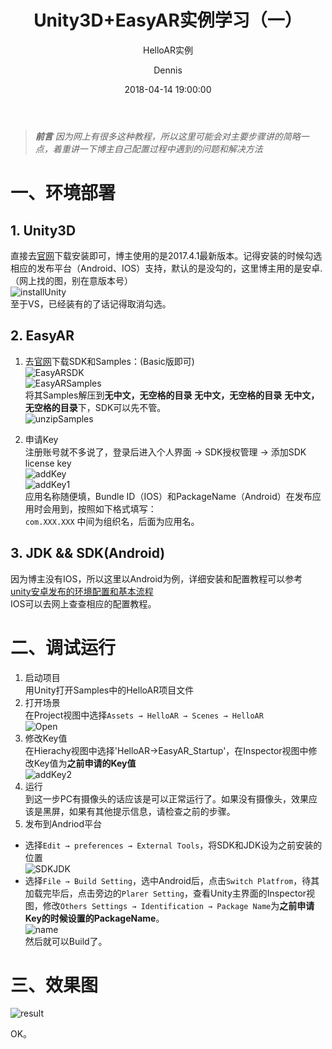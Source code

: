 ﻿---
layout:     post
title:      "Unity3D+EasyAR实例学习（一）"
subtitle:   "HelloAR实例"
date:       2018-04-14 19:00:00
author:     Dennis
header-img: ""
tags:
    - 学习
    - EasyAR
    - Unity
---

> ***前言***
> *因为网上有很多这种教程，所以这里可能会对主要步骤讲的简略一点，着重讲一下博主自己配置过程中遇到的问题和解决方法*

# 一、环境部署
## 1. Unity3D
直接去[官网](https://unity3d.com/cn)下载安装即可，博主使用的是2017.4.1最新版本。记得安装的时候勾选相应的发布平台（Android、IOS）支持，默认的是没勾的，这里博主用的是安卓.（网上找的图，别在意版本号）  
![installUnity](\img\in-post\Unity3DXEasyAR\Unity安装.png)  
至于VS，已经装有的了话记得取消勾选。

## 2. EasyAR
1. 去[官网](https://www.easyar.cn/view/download.html)下载SDK和Samples：(Basic版即可)  
![EasyARSDK](\img\in-post\Unity3DXEasyAR\EasyARSDK.png)  
![EasyARSamples](\img\in-post\Unity3DXEasyAR\EasyARSamples.png)  
将其Samples解压到**无中文，无空格的目录** **无中文，无空格的目录** **无中文，无空格的目录**下，SDK可以先不管。  
![unzipSamples](\img\in-post\Unity3DXEasyAR\unzipSamples.png)

2. 申请Key  
注册账号就不多说了，登录后进入个人界面 → SDK授权管理 → 添加SDK license key  
![addKey](\img\in-post\Unity3DXEasyAR\addKey.png)  
![addKey1](\img\in-post\Unity3DXEasyAR\addKey1.png)  
应用名称随便填，Bundle ID（IOS）和PackageName（Android）在发布应用时会用到，按照如下格式填写：  
`com.XXX.XXX`
中间为组织名，后面为应用名。

## 3. JDK && SDK(Android)  
因为博主没有IOS，所以这里以Android为例，详细安装和配置教程可以参考  
[unity安卓发布的环境配置和基本流程](https://blog.csdn.net/qq_22660469/article/details/78922367)  
IOS可以去网上查查相应的配置教程。

# 二、调试运行
1. 启动项目  
用Unity打开Samples中的HelloAR项目文件  
2. 打开场景  
在Project视图中选择`Assets → HelloAR → Scenes → HelloAR`  
![Open](\img\in-post\Unity3DXEasyAR\Open.png)  
3. 修改Key值  
在Hierachy视图中选择'HelloAR→EasyAR_Startup'，在Inspector视图中修改Key值为**之前申请的Key值**  
![addKey2](\img\in-post\Unity3DXEasyAR\addKey2.png)  
4. 运行  
到这一步PC有摄像头的话应该是可以正常运行了。如果没有摄像头，效果应该是黑屏，如果有其他提示信息，请检查之前的步骤。  
5. 发布到Andriod平台  
 - 选择`Edit → preferences → External Tools`，将SDK和JDK设为之前安装的位置  
 ![SDKJDK](\img\in-post\Unity3DXEasyAR\SDKJDK.png)  
 - 选择`File → Build Setting`，选中Android后，点击`Switch Platfrom`，待其加载完毕后，点击旁边的`Plarer Setting`，查看Unity主界面的Inspector视图，修改`Others Settings → Identification → Package Name`为**之前申请Key的时候设置的PackageName**。  
 ![name](\img\in-post\Unity3DXEasyAR\name.png)  
 然后就可以Build了。  

# 三、效果图
![result](\img\in-post\Unity3DXEasyAR\result.png)

OK。


　






